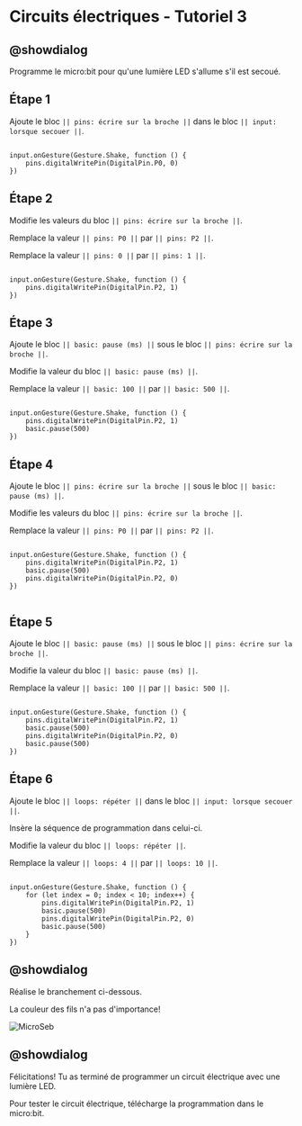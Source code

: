 # Circuits électriques - Tutoriel 3

## @showdialog

Programme le micro:bit pour qu'une lumière LED s'allume s'il est secoué.

## Étape 1

Ajoute le bloc ``|| pins: écrire sur la broche ||`` dans le bloc ``|| input: lorsque secouer ||``.


```blocks

input.onGesture(Gesture.Shake, function () {
    pins.digitalWritePin(DigitalPin.P0, 0)
})

```

## Étape 2

Modifie les valeurs du bloc ``|| pins: écrire sur la broche ||``.

Remplace la valeur ``|| pins: P0 ||`` par ``|| pins: P2 ||``.

Remplace la valeur ``|| pins: 0 ||`` par ``|| pins: 1 ||``.

```blocks

input.onGesture(Gesture.Shake, function () {
    pins.digitalWritePin(DigitalPin.P2, 1)
})

```

## Étape 3

Ajoute le bloc ``|| basic: pause (ms) ||`` sous le bloc ``|| pins: écrire sur la broche ||``.

Modifie la valeur du bloc ``|| basic: pause (ms) ||``.

Remplace la valeur ``|| basic: 100 ||`` par ``|| basic: 500 ||``.

```blocks

input.onGesture(Gesture.Shake, function () {
    pins.digitalWritePin(DigitalPin.P2, 1)
    basic.pause(500)
})

```

## Étape 4

Ajoute le bloc ``|| pins: écrire sur la broche ||`` sous le bloc ``|| basic: pause (ms) ||``.

Modifie les valeurs du bloc ``|| pins: écrire sur la broche ||``.

Remplace la valeur ``|| pins: P0 ||`` par ``|| pins: P2 ||``.


```blocks

input.onGesture(Gesture.Shake, function () {
    pins.digitalWritePin(DigitalPin.P2, 1)
    basic.pause(500)
    pins.digitalWritePin(DigitalPin.P2, 0)
})


```

## Étape 5

Ajoute le bloc ``|| basic: pause (ms) ||`` sous le bloc ``|| pins: écrire sur la broche ||``.

Modifie la valeur du bloc ``|| basic: pause (ms) ||``.

Remplace la valeur ``|| basic: 100 ||`` par ``|| basic: 500 ||``.

```blocks

input.onGesture(Gesture.Shake, function () {
    pins.digitalWritePin(DigitalPin.P2, 1)
    basic.pause(500)
    pins.digitalWritePin(DigitalPin.P2, 0)
    basic.pause(500)
})

```

## Étape 6

Ajoute le bloc ``|| loops: répéter ||`` dans le bloc ``|| input: lorsque secouer ||``.

Insère la séquence de programmation dans celui-ci.

Modifie la valeur du bloc ``|| loops: répéter ||``.

Remplace la valeur ``|| loops: 4 ||`` par ``|| loops: 10 ||``.

```blocks

input.onGesture(Gesture.Shake, function () {
    for (let index = 0; index < 10; index++) {
        pins.digitalWritePin(DigitalPin.P2, 1)
        basic.pause(500)
        pins.digitalWritePin(DigitalPin.P2, 0)
        basic.pause(500)
    }
})

```

## @showdialog 

Réalise le branchement ci-dessous.

La couleur des fils n'a pas d'importance!

![MicroSeb](https://github.com/sbergeroncp/micro-seb/blob/master/3.png?raw=true)

## @showdialog 

Félicitations! Tu as terminé de programmer un circuit électrique avec une lumière LED.

Pour tester le circuit électrique, télécharge la programmation dans le micro:bit.